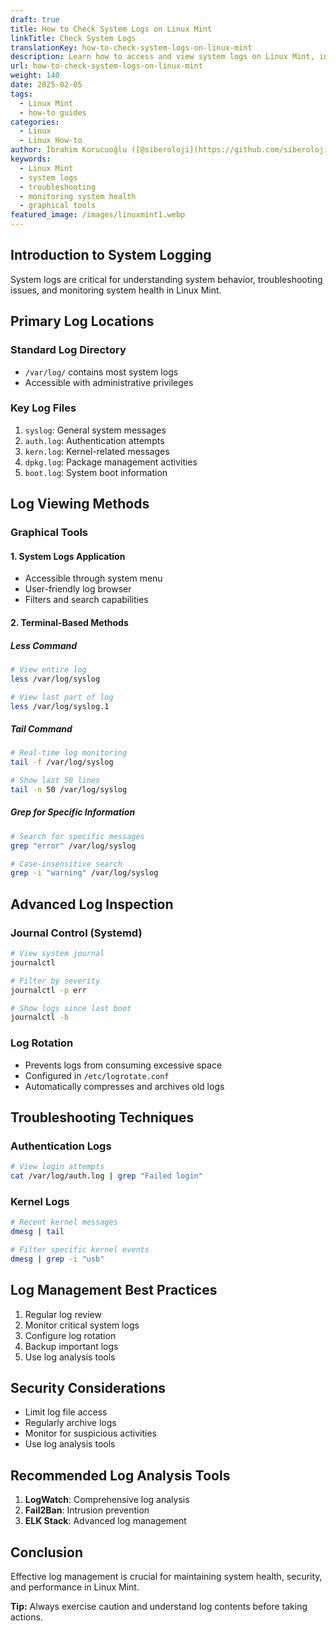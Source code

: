 ```yaml
---
draft: true
title: How to Check System Logs on Linux Mint
linkTitle: Check System Logs
translationKey: how-to-check-system-logs-on-linux-mint
description: Learn how to access and view system logs on Linux Mint, including finding log files and using graphical tools.
url: how-to-check-system-logs-on-linux-mint
weight: 140
date: 2025-02-05
tags:
  - Linux Mint
  - how-to guides
categories:
  - Linux
  - Linux How-to
author: İbrahim Korucuoğlu ([@siberoloji](https://github.com/siberoloji))
keywords:
  - Linux Mint
  - system logs
  - troubleshooting
  - monitoring system health
  - graphical tools
featured_image: /images/linuxmint1.webp
---
```

## Introduction to System Logging

System logs are critical for understanding system behavior, troubleshooting issues, and monitoring system health in Linux Mint.

## Primary Log Locations

### Standard Log Directory

- `/var/log/` contains most system logs
- Accessible with administrative privileges

### Key Log Files

1. `syslog`: General system messages
2. `auth.log`: Authentication attempts
3. `kern.log`: Kernel-related messages
4. `dpkg.log`: Package management activities
5. `boot.log`: System boot information

## Log Viewing Methods

### Graphical Tools

#### 1. System Logs Application

- Accessible through system menu
- User-friendly log browser
- Filters and search capabilities

#### 2. Terminal-Based Methods

##### Less Command

```bash
# View entire log
less /var/log/syslog

# View last part of log
less /var/log/syslog.1
```

##### Tail Command

```bash
# Real-time log monitoring
tail -f /var/log/syslog

# Show last 50 lines
tail -n 50 /var/log/syslog
```

##### Grep for Specific Information

```bash
# Search for specific messages
grep "error" /var/log/syslog

# Case-insensitive search
grep -i "warning" /var/log/syslog
```

## Advanced Log Inspection

### Journal Control (Systemd)

```bash
# View system journal
journalctl

# Filter by severity
journalctl -p err

# Show logs since last boot
journalctl -b
```

### Log Rotation

- Prevents logs from consuming excessive space
- Configured in `/etc/logrotate.conf`
- Automatically compresses and archives old logs

## Troubleshooting Techniques

### Authentication Logs

```bash
# View login attempts
cat /var/log/auth.log | grep "Failed login"
```

### Kernel Logs

```bash
# Recent kernel messages
dmesg | tail

# Filter specific kernel events
dmesg | grep -i "usb"
```

## Log Management Best Practices

1. Regular log review
2. Monitor critical system logs
3. Configure log rotation
4. Backup important logs
5. Use log analysis tools

## Security Considerations

- Limit log file access
- Regularly archive logs
- Monitor for suspicious activities
- Use log analysis tools

## Recommended Log Analysis Tools

1. **LogWatch**: Comprehensive log analysis
2. **Fail2Ban**: Intrusion prevention
3. **ELK Stack**: Advanced log management

## Conclusion

Effective log management is crucial for maintaining system health, security, and performance in Linux Mint.

**Tip:** Always exercise caution and understand log contents before taking actions.
